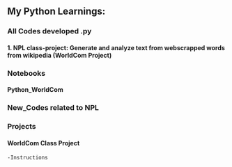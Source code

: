 ## My Python Learnings:

### All Codes developed .py
  #### 1. NPL class-project: Generate and analyze text from webscrapped words from wikipedia (WorldCom Project)

### Notebooks
  #### Python_WorldCom

### New_Codes related to NPL 

### Projects
  #### WorldCom Class Project
    -Instructions
